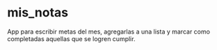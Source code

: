 # mis_notas
App para escribir metas del mes, agregarlas a una lista y marcar como completadas aquellas que se logren cumplir.
